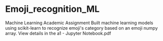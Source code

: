 # Emoji_recognition_ML
Machine Learning Academic Assignment
Built machine learning models using scikit-learn to recognize emoji's category based on an emoji numpy array.
View details in the a1 - Jupyter Notebook.pdf
